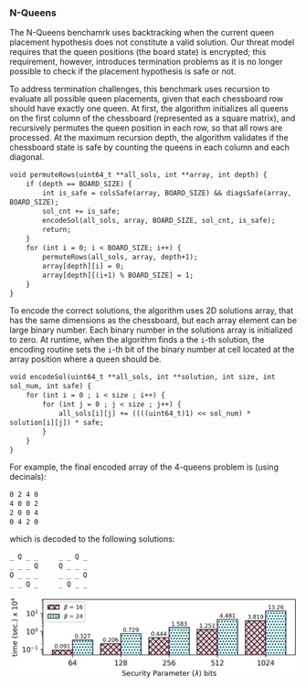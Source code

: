 ### N-Queens

The N-Queens benchamrk uses backtracking when the current queen placement hypothesis does not constitute a valid solution. Our threat model requires that the queen positions (the board state) is encrypted; this requirement, however, introduces termination problems as it is no longer possible to check if the placement hypothesis is safe or not.

To address termination challenges, this benchmark uses recursion to evaluate all possible queen placements, given that each chessboard row should have exactly one queen. At first, the algorithm initializes all queens on the first column of the chessboard (represented as a square matrix), and recursively permutes the queen position in each row, so that all rows are processed. At the maximum recursion depth, the algorithm validates if the chessboard state is safe by counting the queens in each column and each diagonal. 


```
void permuteRows(uint64_t **all_sols, int **array, int depth) {
    if (depth == BOARD_SIZE) {
        int is_safe = colsSafe(array, BOARD_SIZE) && diagsSafe(array, BOARD_SIZE);
        sol_cnt += is_safe;
        encodeSol(all_sols, array, BOARD_SIZE, sol_cnt, is_safe);
        return;
    }
    for (int i = 0; i < BOARD_SIZE; i++) {
        permuteRows(all_sols, array, depth+1);
        array[depth][i] = 0;
        array[depth][(i+1) % BOARD_SIZE] = 1;
    }
}
```

To encode the correct solutions, the algorithm uses 2D solutions array, that has the same dimensions as the chessboard, but each array element can be large binary number. Each binary number in the solutions array is initialized to zero. At runtime, when the algorithm finds a the `i`-th solution, the encoding routine sets the `i`-th bit of the binary number at cell located at the array position where a queen should be. 

```
void encodeSol(uint64_t **all_sols, int **solution, int size, int sol_num, int safe) {
    for (int i = 0 ; i < size ; i++) {
        for (int j = 0 ; j < size ; j++) {
            all_sols[i][j] += ((((uint64_t)1) << sol_num) * solution[i][j]) * safe;
        }
    }
}
```

For example, the final encoded array of the 4-queens problem is (using decinals): 
```
0 2 4 0 
4 0 0 2 
2 0 0 4 
0 4 2 0
```
which is decoded to the following solutions:
```
_ Q _ _     _ _ Q _ 
_ _ _ Q     Q _ _ _ 
Q _ _ _     _ _ _ Q 
_ _ Q _     _ Q _ _ 

```

![alt text](./../graphs/nqueens.png)
